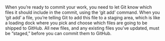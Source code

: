 When you’re ready to commit your work, you need to let Git know which files it should include in the commit, using the ‘git add’ command.
When you ‘git add’ a file, you’re telling Git to add this file to a staging area, which is like a loading dock where you pick and choose
which files are going to be shipped to GitHub. All new files, and any existing files you’ve updated, must be “staged,” before you can commit
them to GitHub.